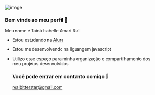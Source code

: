 ![image](https://github.com/user-attachments/assets/bb9b56d9-939c-4e7c-9459-69cc0c40c8d0)

### Bem vinde ao meu perfil 💝

Meu nome é Tainá Isabelle Amari Rial 

- Estou estudando na [Alura](https://www.alura.com.br)
- Estou me desenvolvendo na liguangem javascript
- Utilizo esse espaço para minha organização e compartilhamento dos meu projetos desenvolvidos


  ### Você pode entrar em contanto comigo 💌
  realbitterstar@gmail.com

